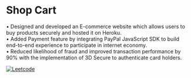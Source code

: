 # Shop Cart
 •	Designed and developed an E-commerce website which allows users to buy products securely and hosted it on Heroku. </br>
 •	Added Payment feature by integrating PayPal JavaScript SDK to build end-to-end experience to participate in internet economy. </br>
 •	Reduced likelihood of fraud and improved transaction performance by 90% with the implementation of 3D Secure to authenticate card holders. </br>
 
 [![Leetcode](https://leetcode-badge.haozibi.dev/v1/utsavneutron.svg)](https://leetcode-badge.haozibi.dev/v1/utsavneutron)
